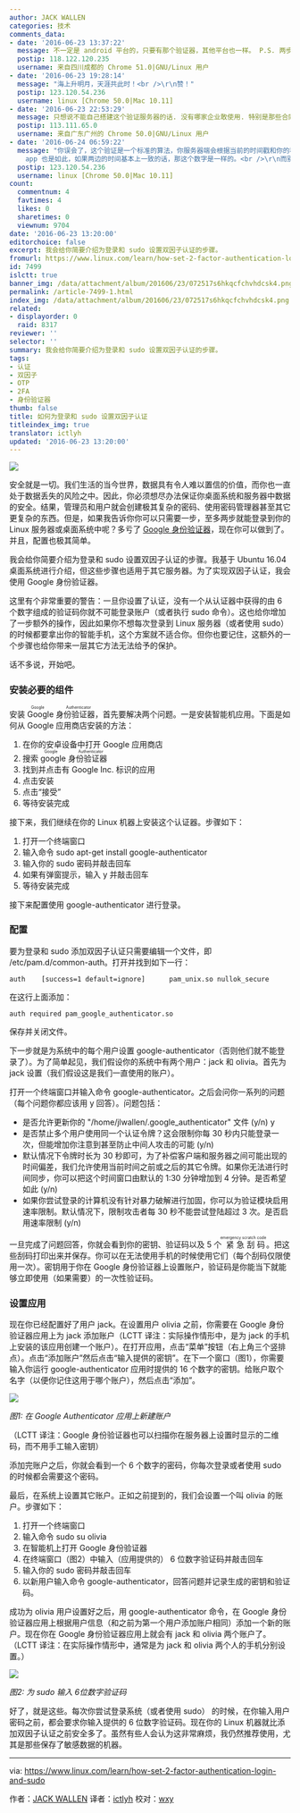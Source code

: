 ```yaml
---
author: JACK WALLEN
categories: 技术
comments_data:
- date: '2016-06-23 13:37:22'
  message: 不一定是 android 平台的，只要有那个验证器，其他平台也一样。 P.S. 两步验证的机理，个人以为可以简单的用一句诗来概括：海上升明月，天涯共此时。
  postip: 118.122.120.235
  username: 来自四川成都的 Chrome 51.0|GNU/Linux 用户
- date: '2016-06-23 19:28:14'
  message: "海上升明月，天涯共此时！<br />\r\n赞！"
  postip: 123.120.54.236
  username: linux [Chrome 50.0|Mac 10.11]
- date: '2016-06-23 22:53:29'
  message: 只想说不能自己搭建这个验证服务器的话. 没有哪家企业敢使用. 特别是那些合同金额在千万的软件系统中.
  postip: 113.111.65.0
  username: 来自广东广州的 Chrome 50.0|GNU/Linux 用户
- date: '2016-06-24 06:59:22'
  message: "你误会了，这个验证是一个标准的算法，你服务器端会根据当前的时间戳和你的种子（就是那16位字符串所代表的）计算出一个当前的一次性密钥（6位数字），你的手机上的
    app 也是如此，如果两边的时间基本上一致的话，那这个数字是一样的。<br />\r\n而别人是无法猜测到你的这个种子的，所以确保了你的手机可以代表是在使用——这是第一个因子，第二个因子是你的密码——这称之为双因子认证，即，用两个不同来源、方式的因子来联合确认身份"
  postip: 123.120.54.236
  username: linux [Chrome 50.0|Mac 10.11]
count:
  commentnum: 4
  favtimes: 4
  likes: 0
  sharetimes: 0
  viewnum: 9704
date: '2016-06-23 13:20:00'
editorchoice: false
excerpt: 我会给你简要介绍为登录和 sudo 设置双因子认证的步骤。
fromurl: https://www.linux.com/learn/how-set-2-factor-authentication-login-and-sudo
id: 7499
islctt: true
banner_img: /data/attachment/album/201606/23/072517s6hkqcfchvhdcsk4.png
permalink: /article-7499-1.html
index_img: /data/attachment/album/201606/23/072517s6hkqcfchvhdcsk4.png.thumb.jpg
related:
- displayorder: 0
  raid: 8317
reviewer: ''
selector: ''
summary: 我会给你简要介绍为登录和 sudo 设置双因子认证的步骤。
tags:
- 认证
- 双因子
- OTP
- 2FA
- 身份验证器
thumb: false
title: 如何为登录和 sudo 设置双因子认证
titleindex_img: true
translator: ictlyh
updated: '2016-06-23 13:20:00'
---
```


![](/data/attachment/album/201606/23/072517s6hkqcfchvhdcsk4.png)


安全就是一切。我们生活的当今世界，数据具有令人难以置信的价值，而你也一直处于数据丢失的风险之中。因此，你必须想尽办法保证你桌面系统和服务器中数据的安全。结果，管理员和用户就会创建极其复杂的密码、使用密码管理器甚至其它更复杂的东西。但是，如果我告诉你你可以只需要一步，至多两步就能登录到你的 Linux 服务器或桌面系统中呢？多亏了 [Google 身份验证器](https://play.google.com/store/apps/details?id=com.google.android.apps.authenticator2)，现在你可以做到了。并且，配置也极其简单。


我会给你简要介绍为登录和 sudo 设置双因子认证的步骤。我基于 Ubuntu 16.04 桌面系统进行介绍，但这些步骤也适用于其它服务器。为了实现双因子认证，我会使用 Google 身份验证器。


这里有个非常重要的警告：一旦你设置了认证，没有一个从认证器中获得的由 6 个数字组成的验证码你就不可能登录账户（或者执行 sudo 命令）。这也给你增加了一步额外的操作，因此如果你不想每次登录到 Linux 服务器（或者使用 sudo）的时候都要拿出你的智能手机，这个方案就不适合你。但你也要记住，这额外的一个步骤也给你带来一层其它方法无法给予的保护。


话不多说，开始吧。


### 安装必要的组件


安装 <ruby> Google 身份验证器 <rp>  （ </rp> <rt>  Google Authenticator </rt> <rp>  ） </rp></ruby>，首先要解决两个问题。一是安装智能机应用。下面是如何从 Google 应用商店安装的方法：


1. 在你的安卓设备中打开 Google 应用商店
2. 搜索 <ruby> google 身份验证器 <rp>  （ </rp> <rt>  Google Authenticator </rt> <rp>  ） </rp></ruby>
3. 找到并点击有 Google Inc. 标识的应用
4. 点击安装
5. 点击“接受”
6. 等待安装完成


接下来，我们继续在你的 Linux 机器上安装这个认证器。步骤如下：


1. 打开一个终端窗口
2. 输入命令 sudo apt-get install google-authenticator
3. 输入你的 sudo 密码并敲击回车
4. 如果有弹窗提示，输入 y 并敲击回车
5. 等待安装完成


接下来配置使用 google-authenticator 进行登录。


### 配置


要为登录和 sudo 添加双因子认证只需要编辑一个文件，即 /etc/pam.d/common-auth。打开并找到如下一行：



```
auth    [success=1 default=ignore]      pam_unix.so nullok_secure

```

在这行上面添加：



```
auth required pam_google_authenticator.so

```

保存并关闭文件。


下一步就是为系统中的每个用户设置 google-authenticator（否则他们就不能登录了）。为了简单起见，我们假设你的系统中有两个用户：jack 和 olivia。首先为 jack 设置（我们假设这是我们一直使用的账户）。


打开一个终端窗口并输入命令 google-authenticator。之后会问你一系列的问题（每个问题你都应该用 y 回答）。问题包括：


* 是否允许更新你的 "/home/jlwallen/.google\_authenticator" 文件 (y/n) y
* 是否禁止多个用户使用同一个认证令牌？这会限制你每 30 秒内只能登录一次，但能增加你注意到甚至防止中间人攻击的可能 (y/n)
* 默认情况下令牌时长为 30 秒即可，为了补偿客户端和服务器之间可能出现的时间偏差，我们允许使用当前时间之前或之后的其它令牌。如果你无法进行时间同步，你可以把这个时间窗口由默认的 1:30 分钟增加到 4 分钟。是否希望如此 (y/n)
* 如果你尝试登录的计算机没有针对暴力破解进行加固，你可以为验证模块启用速率限制。默认情况下，限制攻击者每 30 秒不能尝试登陆超过 3 次。是否启用速率限制 (y/n)


一旦完成了问题回答，你就会看到你的密钥、验证码以及 5 个<ruby> 紧急刮码 <rp>  （ </rp> <rt>  emergency scratch code </rt> <rp>  ） </rp></ruby>。把这些刮码打印出来并保存。你可以在无法使用手机的时候使用它们（每个刮码仅限使用一次）。密钥用于你在 Google 身份验证器上设置账户，验证码是你能当下就能够立即使用（如果需要）的一次性验证码。


### 设置应用


现在你已经配置好了用户 jack。在设置用户 olivia 之前，你需要在 Google 身份验证器应用上为 jack 添加账户（LCTT 译注：实际操作情形中，是为 jack 的手机上安装的该应用创建一个账户）。在打开应用，点击“菜单”按钮（右上角三个竖排点）。点击“添加账户”然后点击“输入提供的密钥”。在下一个窗口（图1），你需要输入你运行 google-authenticator 应用时提供的 16 个数字的密钥。给账户取个名字（以便你记住这用于哪个账户），然后点击“添加”。


![](/data/attachment/album/201606/23/072518bpkn0o58pyynn5om.png)


*图1: 在 Google Authenticator 应用上新建账户*


（LCTT 译注：Google 身份验证器也可以扫描你在服务器上设置时显示的二维码，而不用手工输入密钥）


添加完账户之后，你就会看到一个 6 个数字的密码，你每次登录或者使用 sudo 的时候都会需要这个密码。


最后，在系统上设置其它账户。正如之前提到的，我们会设置一个叫 olivia 的账户。步骤如下：


1. 打开一个终端窗口
2. 输入命令 sudo su olivia
3. 在智能机上打开 Google 身份验证器
4. 在终端窗口（图2）中输入（应用提供的） 6 位数字验证码并敲击回车
5. 输入你的 sudo 密码并敲击回车
6. 以新用户输入命令 google-authenticator，回答问题并记录生成的密钥和验证码。


成功为 olivia 用户设置好之后，用 google-authenticator 命令，在 Google 身份验证器应用上根据用户信息（和之前为第一个用户添加账户相同）添加一个新的账户。现在你在 Google 身份验证器应用上就会有 jack 和 olivia 两个账户了。（LCTT 译注：在实际操作情形中，通常是为 jack 和 olivia 两个人的手机分别设置。）


![](/data/attachment/album/201606/23/072519vkqrnrj8nkqz4zln.png)


*图2: 为 sudo 输入 6位数字验证码*


好了，就是这些。每次你尝试登录系统（或者使用 sudo） 的时候，在你输入用户密码之前，都会要求你输入提供的 6 位数字验证码。现在你的 Linux 机器就比添加双因子认证之前安全多了。虽然有些人会认为这非常麻烦，我仍然推荐使用，尤其是那些保存了敏感数据的机器。




---


via: <https://www.linux.com/learn/how-set-2-factor-authentication-login-and-sudo>


作者：[JACK WALLEN](https://www.linux.com/users/jlwallen) 译者：[ictlyh](http://mutouxiaogui.cn/blog/) 校对：[wxy](https://github.com/wxy)